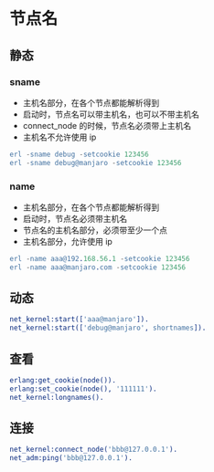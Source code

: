 # 节点名

## 静态

### sname

- 主机名部分，在各个节点都能解析得到
- 启动时，节点名可以带主机名，也可以不带主机名
- connect_node 的时候，节点名必须带上主机名
- 主机名不允许使用 ip

```erlang
erl -sname debug -setcookie 123456
erl -sname debug@manjaro -setcookie 123456
```

### name

- 主机名部分，在各个节点都能解析得到
- 启动时，节点名必须带主机名
- 节点名的主机名部分，必须带至少一个点
- 主机名部分，允许使用 ip

```erlang
erl -name aaa@192.168.56.1 -setcookie 123456
erl -name aaa@manjaro.com -setcookie 123456
```

## 动态

```erlang
net_kernel:start(['aaa@manjaro']).
net_kernel:start(['debug@manjaro', shortnames]).
```

## 查看

```erlang
erlang:get_cookie(node()).
erlang:set_cookie(node(), '111111').
net_kernel:longnames().
```

## 连接

```erlang
net_kernel:connect_node('bbb@127.0.0.1').
net_adm:ping('bbb@127.0.0.1').
```
